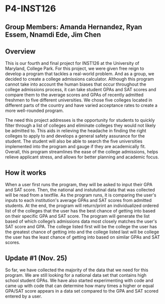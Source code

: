 # P4-INST126
## Group Members: Amanda Hernandez, Ryan Essem, Nnamdi Ede, Jim Chen
## Overview

This is our fourth and final project for INST126 at the University of Maryland, College Park. For this project, we were given free reign to develop a program that tackles a real-world problem. And as a group, we decided to create a college admissions calculator. Although this program cannot take into account the human biases that occur throughout the college admissions process, it can take student GPAs and SAT scores and compare them to the average scores and GPAs of recently admitted freshmen to five different universities. We chose five colleges located in different parts of the country and have varied acceptance rates to create a more well-rounded program. 

The need this project addresses is the opportunity for students to quickly filter through a list of colleges and eliminate colleges they would not likely be admitted to. This aids in relieving the headache in finding the right colleges to apply to and develops a general safety assurance for the student. The student will also be able to search the five universities implemented into the program and gauge if they are academically fit. Overall, this program streamlines the ease of the college admissions, helps relieve applicant stress, and allows for better planning and academic focus. 

## How it works

When a user first runs the program, they will be asked to input their GPA and SAT score. Then, the national and instututinal data that was collected will be read from a textfile. As the program runs, it is comparing the user's inputs to each institution's average GPAs and SAT scores from admitted students. At the end, the program will return/print an individualized ordered list of the colleges that the user has the best chance of getting into based on their specific GPA and SAT score. The program will generate the list based of which college’s admissions data most closely matches the user's SAT score and GPA. The college listed first will be the college the user has the greatest chance of getting into and the college listed last will be college the user has the least chance of getting into based on similar GPAs and SAT scores. 

## Update #1 (Nov. 25)
So far, we have collected the majority of the data that we need for this program. We are still looking for a national data set that contains high school student GPAs. We have also started experimenting with code and came up with code that can determine how many times a higher or equal GPA/SAT score appears in a data set compared to the GPA and SAT scored entered by a user.
